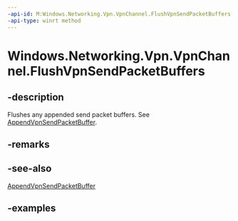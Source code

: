 ```yaml
---
-api-id: M:Windows.Networking.Vpn.VpnChannel.FlushVpnSendPacketBuffers
-api-type: winrt method
---
```


# Windows.Networking.Vpn.VpnChannel.FlushVpnSendPacketBuffers

<!--
public void FlushVpnSendPacketBuffers ();
-->

## -description

Flushes any appended send packet buffers. See [AppendVpnSendPacketBuffer](./vpnchannel_appendvpnsendpacketbuffer_2101827054.md).

## -remarks

## -see-also

[AppendVpnSendPacketBuffer](./vpnchannel_appendvpnsendpacketbuffer_2101827054.md)

## -examples

